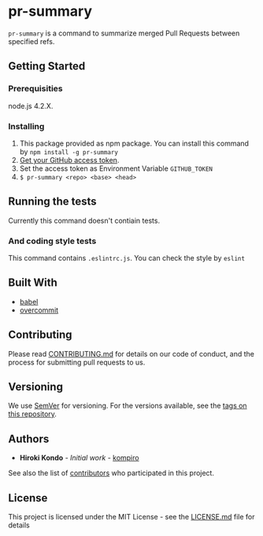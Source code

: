 # pr-summary

`pr-summary` is a command to summarize merged Pull Requests between specified refs. 

## Getting Started

### Prerequisities

node.js 4.2.X.

### Installing

1. This package provided as npm package. You can install this command by `npm install -g pr-summary`
2. [Get your GitHub access token](https://github.com/settings/tokens).
3. Set the access token as Environment Variable `GITHUB_TOKEN`
4. `$ pr-summary <repo> <base> <head>`

## Running the tests

Currently this command doesn't contiain tests.

### And coding style tests

This command contains `.eslintrc.js`. You can check the style by `eslint`

## Built With

* [babel](https://github.com/babel/babel)
* [overcommit](https://github.com/brigade/overcommit)

## Contributing

Please read [CONTRIBUTING.md](CONTRIBUTING.md) for details on our code of conduct, and the process for submitting pull requests to us.

## Versioning

We use [SemVer](http://semver.org/) for versioning. For the versions available, see the [tags on this repository](https://github.com/kompiro/pr-summary/tags). 

## Authors

* **Hiroki Kondo** - *Initial work* - [kompiro](https://github.com/kompiro)

See also the list of [contributors](https://github.com/kompiro/pr-summry/contributors) who participated in this project.

## License

This project is licensed under the MIT License - see the [LICENSE.md](LICENSE.md) file for details
